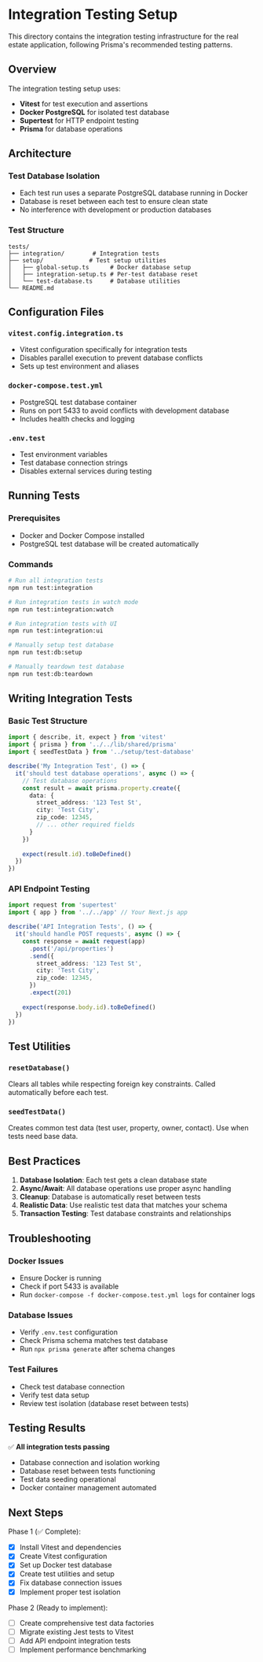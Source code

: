 # Integration Testing Setup

This directory contains the integration testing infrastructure for the real estate application, following Prisma's recommended testing patterns.

## Overview

The integration testing setup uses:
- **Vitest** for test execution and assertions
- **Docker PostgreSQL** for isolated test database
- **Supertest** for HTTP endpoint testing
- **Prisma** for database operations

## Architecture

### Test Database Isolation
- Each test run uses a separate PostgreSQL database running in Docker
- Database is reset between each test to ensure clean state
- No interference with development or production databases

### Test Structure
```
tests/
├── integration/        # Integration tests
├── setup/             # Test setup utilities
│   ├── global-setup.ts      # Docker database setup
│   ├── integration-setup.ts # Per-test database reset
│   └── test-database.ts     # Database utilities
└── README.md
```

## Configuration Files

### `vitest.config.integration.ts`
- Vitest configuration specifically for integration tests
- Disables parallel execution to prevent database conflicts
- Sets up test environment and aliases

### `docker-compose.test.yml`
- PostgreSQL test database container
- Runs on port 5433 to avoid conflicts with development database
- Includes health checks and logging

### `.env.test`
- Test environment variables
- Test database connection strings
- Disables external services during testing

## Running Tests

### Prerequisites
- Docker and Docker Compose installed
- PostgreSQL test database will be created automatically

### Commands

```bash
# Run all integration tests
npm run test:integration

# Run integration tests in watch mode
npm run test:integration:watch

# Run integration tests with UI
npm run test:integration:ui

# Manually setup test database
npm run test:db:setup

# Manually teardown test database
npm run test:db:teardown
```

## Writing Integration Tests

### Basic Test Structure
```typescript
import { describe, it, expect } from 'vitest'
import { prisma } from '../../lib/shared/prisma'
import { seedTestData } from '../setup/test-database'

describe('My Integration Test', () => {
  it('should test database operations', async () => {
    // Test database operations
    const result = await prisma.property.create({
      data: {
        street_address: '123 Test St',
        city: 'Test City',
        zip_code: 12345,
        // ... other required fields
      }
    })
    
    expect(result.id).toBeDefined()
  })
})
```

### API Endpoint Testing
```typescript
import request from 'supertest'
import { app } from '../../app' // Your Next.js app

describe('API Integration Tests', () => {
  it('should handle POST requests', async () => {
    const response = await request(app)
      .post('/api/properties')
      .send({
        street_address: '123 Test St',
        city: 'Test City',
        zip_code: 12345,
      })
      .expect(201)
    
    expect(response.body.id).toBeDefined()
  })
})
```

## Test Utilities

### `resetDatabase()`
Clears all tables while respecting foreign key constraints. Called automatically before each test.

### `seedTestData()`
Creates common test data (test user, property, owner, contact). Use when tests need base data.

## Best Practices

1. **Database Isolation**: Each test gets a clean database state
2. **Async/Await**: All database operations use proper async handling
3. **Cleanup**: Database is automatically reset between tests
4. **Realistic Data**: Use realistic test data that matches your schema
5. **Transaction Testing**: Test database constraints and relationships

## Troubleshooting

### Docker Issues
- Ensure Docker is running
- Check if port 5433 is available
- Run `docker-compose -f docker-compose.test.yml logs` for container logs

### Database Issues
- Verify `.env.test` configuration
- Check Prisma schema matches test database
- Run `npx prisma generate` after schema changes

### Test Failures
- Check test database connection
- Verify test data setup
- Review test isolation (database reset between tests)

## Testing Results

✅ **All integration tests passing**
- Database connection and isolation working
- Database reset between tests functioning
- Test data seeding operational
- Docker container management automated

## Next Steps

Phase 1 (✅ Complete):
- [x] Install Vitest and dependencies
- [x] Create Vitest configuration
- [x] Set up Docker test database
- [x] Create test utilities and setup
- [x] Fix database connection issues
- [x] Implement proper test isolation

Phase 2 (Ready to implement):
- [ ] Create comprehensive test data factories
- [ ] Migrate existing Jest tests to Vitest
- [ ] Add API endpoint integration tests
- [ ] Implement performance benchmarking